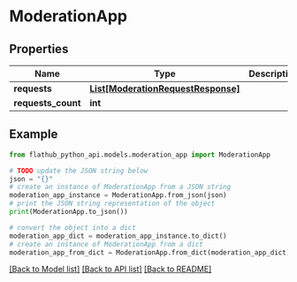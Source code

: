 # ModerationApp


## Properties

Name | Type | Description | Notes
------------ | ------------- | ------------- | -------------
**requests** | [**List[ModerationRequestResponse]**](ModerationRequestResponse.md) |  | 
**requests_count** | **int** |  | 

## Example

```python
from flathub_python_api.models.moderation_app import ModerationApp

# TODO update the JSON string below
json = "{}"
# create an instance of ModerationApp from a JSON string
moderation_app_instance = ModerationApp.from_json(json)
# print the JSON string representation of the object
print(ModerationApp.to_json())

# convert the object into a dict
moderation_app_dict = moderation_app_instance.to_dict()
# create an instance of ModerationApp from a dict
moderation_app_from_dict = ModerationApp.from_dict(moderation_app_dict)
```
[[Back to Model list]](../README.md#documentation-for-models) [[Back to API list]](../README.md#documentation-for-api-endpoints) [[Back to README]](../README.md)


